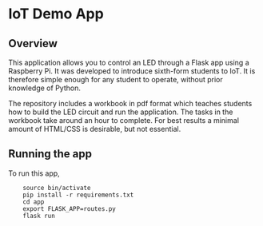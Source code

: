 # IoT Demo App

## Overview

This application allows you to control an LED through a Flask app using a Raspberry Pi. It was developed to introduce sixth-form students to IoT. It is therefore simple enough for any student to operate, without prior knowledge of Python.

The repository includes a workbook in pdf format which teaches students how to build the LED circuit and run the application. The tasks in the workbook take around an hour to complete. For best results a minimal amount of HTML/CSS is desirable, but not essential.

## Running the app

To run this app,

		source bin/activate
		pip install -r requirements.txt
		cd app
		export FLASK_APP=routes.py
		flask run

